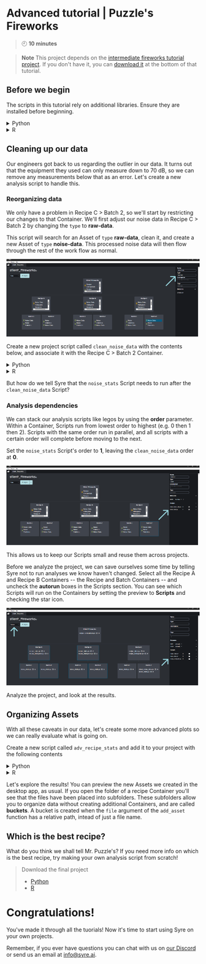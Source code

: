 # Advanced tutorial | Puzzle's Fireworks
> :clock9: **10 minutes**

> **Note**
> This project depends on the [intermediate fireworks tutorial project](/intermediate/fireworks).
> If you don't have it, you can [download it](/intermediate/fireworks#adjusting-workflows) at the bottom of that tutorial.

## Before we begin
The scripts in this tutorial rely on additional libraries. Ensure they are installed before beginning.
<details>
<summary>Python</summary>

+ [scipy](https://scipy.org/)
</details>
<details>
<summary>R</summary>

+ [moments](https://cran.r-project.org/web/packages/moments/index.html)
</details>

## Cleaning up our data
Our engineers got back to us regarding the outlier in our data.
It turns out that the equipment they used can only measure down to 70 dB, so we
can remove any measurements below that as an error.
Let's create a new analysis script to handle this.

### Reorganizing data
We only have a problem in Recipe C > Batch 2, so we'll start by restricting our changes to that Container.
We'll first adjust our noise data in Recipe C > Batch 2 by changing the `type` to **raw-data**.

This script will search for an Asset of `type` **raw-data**, clean it, and create a new Asset of `type` **noise-data**.
This processed noise data will then flow through the rest of the work flow as normal.

![Adjusting the workflow to clean data](images/adjusting_workflow.png)

Create a new project script called `clean_noise_data` with the contents below, and associate it with the Recipe C > Batch 2 Container.
<details>
<summary>Python</summary>

```python
# import libraries
import pandas as pd
import syre

# initialize syre database
db = syre.Database(dev_root="/absolute/path/to/silent_fireworks/data/Recipe C/Batch 2")

# get data
noise_data = db.find_asset(type="raw-data")
df = pd.read_csv(noise_data.file, index_col=0)

# remove invalid data
clean_df = df[df > 70].dropna()

# save cleaned data
data_path = db.add_asset(
    "noise_data-cleaned.csv",
    name="Noise Data - Cleaned",
    type="noise-data",
    tags=["cleaned"] # tag the data as cleaned for future reference
)

clean_df.to_csv(data_path)
```
</details>
<details>
<summary>R</summary>

```R
# import libraries
suppressPackageStartupMessages(library(tidyverse))
library(syre)

# initialize syre database
db <- database(dev_root = "/absolute/path/to/silent_fireworks/data/Recipe C/Batch 2")

# get data
noise_data <- db |> find_asset(type = "raw-data")
df <- noise_data@file |> read_csv(
  col_types = cols(
    Trial = col_integer(),
    `Volume [dB]` = col_double()
  )
)

# remove invalid data
clean_df <- df |> filter("Volume [dB]" > 70)

# save cleaned data
data_path = db |> add_asset(
  "noise_data-cleaned.csv",
  name="Noise Data - Cleaned",
  type="noise-data",
  tags=list("cleaned") # tag the data as cleaned for future reference
)

clean_df |> write.csv(data_path, row.names = FALSE)
```
</details>

But how do we tell Syre that the `noise_stats` Script needs to run after the `clean_noise_data` Script?

### Analysis dependencies
We can stack our analysis scripts like legos by using the **order** parameter. Within a Container, Scripts run from lowest order to highest (e.g. 0 then 1 then 2). Scripts with the same order run in parallel, and all scripts with a certain order will complete before moving to the next.

Set the `noise_stats` Script's order to **1**, leaving the `clean_noise_data` order at **0**.

![Setting a Script's priority](images/setting_priority.png)

This allows us to keep our Scripts small and reuse them across projects.

Before we analyze the project, we can save ourselves some time by telling Syre not to run analyses we know haven't changed.
Select all the Recipe A and Recipe B Containers -- the Recipe and Batch Containers -- and uncheck the **autorun** boxes in the Scripts section.
You can see which Scripts will run on the Containers by setting the preview to **Scripts** and checking the star icon.

![Toggling a Script's autorun](images/toggle_autorun.png)

Analyze the project, and look at the results.

## Organizing Assets
With all these caveats in our data, let's create some more advanced plots so we can really evaluate what is going on.

Create a new script called `adv_recipe_stats` and add it to your project with the following contents

<details>
<summary>Python</summary>

```python
# import libraries
import numpy as np
import pandas as pd
from scipy.stats import norm
import syre

# initialize syre database
db = syre.Database(dev_root="/absolute/path/to/silent_fireworks/data/Recipe A")

# get data
noise_data = db.find_assets(type="noise-data")
df = []
for data in noise_data:
    tdf = pd.read_csv(data.file, index_col=0)
    tdf = tdf.rename(columns={"Volume [dB]": data.metadata["batch"]})
    df.append(tdf)

df = pd.concat(df, axis=1)

# combine all data
all_df = pd.DataFrame(df.values.flatten()).dropna()

# --- analysis ---
# check for trend across trials
ax = df.plot()
trial_vol_path = db.add_asset(
    "figs/volume_by_trial.png", # place in the `figs` bucket
    tags=["figure"]
)

ax.get_figure().savefig(trial_vol_path)

# fit normal distribution across all data
norm_fit = norm.fit(all_df)
x_vals = np.linspace(all_df.min(), all_df.max(), 100)
y_vals = norm.pdf(x_vals, *norm_fit)

ax = all_df.plot.hist()
ax.twinx().plot(x_vals, y_vals, c='C1')

norm_fit_path = db.add_asset(
    "figs/norm_fit.png", # place in the `figs` bucket
    tags=["figure"]
)

ax.get_figure().savefig(norm_fit_path)

# description of combined data
desc_df = all_df.describe()
desc_path = db.add_asset("stats/describe_all.csv")  # place in the `stats` bucket
desc_df.to_csv(desc_path)

# skewness of batches
skew_df = df.skew()
skew_path = db.add_asset("stats/skew.csv") # place in the `stats` bucket
skew_df.to_csv(skew_path)
```
</details>
<details>
<summary>R</summary>

```R
# import libraries
suppressPackageStartupMessages(library(tidyverse))
library(moments)
library(ggplot2)
library(syre)

# initialize syre database
db <-
  database(dev_root = "/absolute/path/to/silent_fireworks/data/Recipe A")

# find all data with type `noise-data` in the subtree
noise_data <- db |> find_assets(type = "noise-data")

# load data into a dataframe
trials <- c()
volumes <- c()
batches <- c()
for (data in noise_data) {
  tdf <- data@file |> read_csv( # get file from Asset
    col_types = cols
    (Trial = col_integer(),
      "Volume [dB]" = col_double()))

  trials <- c(trials, tdf[["Trial"]])
  volumes <- c(volumes, tdf[["Volume [dB]"]])
  batches <-
    c(batches, rep(as.integer(data@metadata$batch), count(tdf)))
}

df <- tibble(trial = trials,
             volume = volumes,
             batch = batches)

# --- analysis ---
# check for trend across trials
p <-
  ggplot(data = df, aes(x = trial, y = volumes, group = batch)) + geom_line(aes(color = batch))

trial_vol_path <-
  db |> add_asset("figs/volume_by_trial.png", # place in the `figs` bucket
                  tags = list("figure"))

trial_vol_path |> ggsave(
  plot = p,
  width = 10,
  height = 6,
  dpi = 300
)

# fit normal distribution across all data
mu <- df$volume |> mean()
sigma <- df$volume |> sd()
p <- ggplot(df, aes(x = volume)) +
  geom_histogram(position = "identity",
                 bins = 15, aes(y = after_stat(density))) +
  stat_function(fun = dnorm, args = list(mean = mu, sd = sigma))

norm_fit_path <-
  db |> add_asset("figs/norm_fit.png", # place in the `figs` bucket
                  tags = list("figure"))

norm_fit_path |> ggsave(
  plot = p,
  width = 10,
  height = 6,
  dpi = 300
)

# description of combined statistics
desc_df <- df |> summarise(
  count = n(),
  mean = mean(volume),
  std = sd(volume),
  min = min(volume),
  max = max(volume)
)

desc_path = db |> add_asset("stats/describe_all.csv") # place in the `stats` bucket
desc_df |> write.csv(desc_path, row.names = FALSE)

# skewness of batches
skew_df <- as_tibble(c(skewness(df |> filter(batch == 1) |> pull(volume)),
                       skewness(df |> filter(batch == 2) |> pull(volume))))

skew_path = db |> add_asset("stats/skew.csv") # place in the `stats` bucket
skew_df |> write.csv(skew_path)
```
</details>

Let's explore the results! You can preview the new Assets we created in the desktop app, as usual. If you open the folder of a recipe Container you'll see that the files have been placed into subfolders. These subfolders allow you to organize data without creating additional Containers, and are called **buckets**. A bucket is created when the `file` argument of the `add_asset` function has a relative path, intead of just a file name.

## Which is the best recipe?
What do you think we shall tell Mr. Puzzle's? If you need more info on which is the best recipe, try making your own analysis script from scratch!

> Download the final project
> + [Python](https://resources.thot.so/downloads/tutorials/advanced/fireworks/completed_projects/fireworks_py.zip)
> + [R](https://resources.thot.so/downloads/tutorials/advanced/fireworks/completed_projects/fireworks_r.zip)

# Congratulations!
You've made it through all the tuorials! Now it's time to start using Syre on your own projects.

Remember, if you ever have questions you can chat with us on [our Discord](https://discord.gg/Kv2c5XynfV) or send us an email at <info@syre.ai>.

